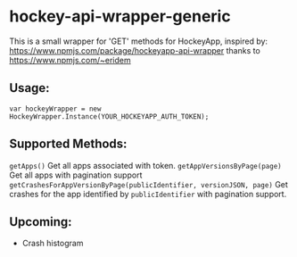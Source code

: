 # hockey-api-wrapper-generic

This is a small wrapper for 'GET' methods for HockeyApp, inspired by: https://www.npmjs.com/package/hockeyapp-api-wrapper thanks to https://www.npmjs.com/~eridem

## Usage:
```
var hockeyWrapper = new HockeyWrapper.Instance(YOUR_HOCKEYAPP_AUTH_TOKEN);  
```

## Supported Methods:

`getApps()` Get all apps associated with token.
`getAppVersionsByPage(page)` Get all apps with pagination support
`getCrashesForAppVersionByPage(publicIdentifier, versionJSON, page)` Get crashes for the app identified by `publicIdentifier` with pagination support.

## Upcoming:
- Crash histogram